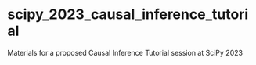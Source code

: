 # scipy_2023_causal_inference_tutorial
Materials for a proposed Causal Inference Tutorial session at SciPy 2023
